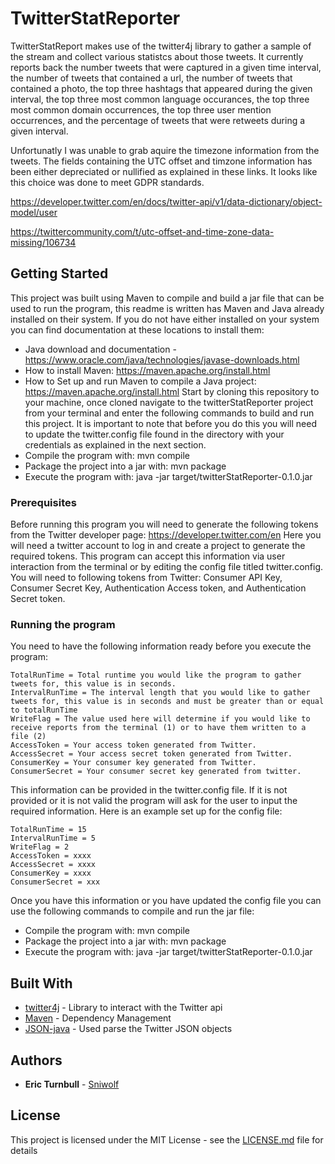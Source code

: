 # TwitterStatReporter

TwitterStatReport makes use of the twitter4j library to gather a sample of the stream and collect various statistcs about those tweets. It currently reports back the number tweets that were captured in a given time interval, the number of tweets that contained a url, the number of tweets that contained a photo, the top three hashtags that appeared  during the given interval, the top three most common language occurances, the top three most common domain occurrences, the top three user mention occurrences, and the percentage of tweets that were retweets during a given interval.

Unfortunatly I was unable to grab aquire the timezone information from the tweets. The fields containing the UTC offset and timzone information has been either depreciated or nullified as explained in these links. It looks like this choice was done to meet GDPR standards.

https://developer.twitter.com/en/docs/twitter-api/v1/data-dictionary/object-model/user

https://twittercommunity.com/t/utc-offset-and-time-zone-data-missing/106734

## Getting Started

This project was built using Maven to compile and build a jar file that can be used to run the program, this readme is written has Maven and Java already installed on their system. If you do not have either installed on your system you can find documentation at these locations to install them:
 - Java download and documentation - https://www.oracle.com/java/technologies/javase-downloads.html
 - How to install Maven: https://maven.apache.org/install.html
 - How to Set up and run Maven to compile a Java project: https://maven.apache.org/install.html
Start by cloning this repository to your machine, once cloned navigate to the twitterStatReporter project from your terminal and enter the following commands to build and run this project. It is important to note that before you do this you will need to update the twitter.config file found in the directory with your credentials as explained in the next section.
- Compile the program with: mvn compile
- Package the project into a jar with: mvn package
- Execute the program with: java -jar target/twitterStatReporter-0.1.0.jar

### Prerequisites

Before running this program you will need to generate the following tokens from the Twitter developer page: https://developer.twitter.com/en
Here you will need a twitter account to log in and create a project to generate the required tokens. This program can accept this information via user interaction from the terminal or by editing the config file titled twitter.config. You will need to following tokens from Twitter: Consumer API Key, Consumer Secret Key, Authentication Access token, and Authentication Secret token.

### Running the program

You need to have the following information ready before you execute the program:

```
TotalRunTime = Total runtime you would like the program to gather tweets for, this value is in seconds.
IntervalRunTime = The interval length that you would like to gather tweets for, this value is in seconds and must be greater than or equal to totalRunTime
WriteFlag = The value used here will determine if you would like to receive reports from the terminal (1) or to have them written to a file (2)
AccessToken = Your access token generated from Twitter.
AccessSecret = Your access secret token generated from Twitter.
ConsumerKey = Your consumer key generated from Twitter.
ConsumerSecret = Your consumer secret key generated from twitter.
```

This information can be provided in the twitter.config file. If it is not provided or it is not valid the program will ask for the user to input the required information. Here is an example set up for the config file:

```
TotalRunTime = 15
IntervalRunTime = 5
WriteFlag = 2
AccessToken = xxxx
AccessSecret = xxxx
ConsumerKey = xxxx
ConsumerSecret = xxx
```
Once you have this information or you have updated the config file you can use the following commands to compile and run the jar file:
- Compile the program with: mvn compile
- Package the project into a jar with: mvn package
- Execute the program with: java -jar target/twitterStatReporter-0.1.0.jar


## Built With

* [twitter4j](http://twitter4j.org/en/index.html) - Library to interact with the Twitter api
* [Maven](https://maven.apache.org/) - Dependency Management
* [JSON-java](https://github.com/stleary/JSON-java) - Used parse the Twitter JSON objects

## Authors

* **Eric Turnbull** - [Sniwolf](https://github.com/Sniwolf)

## License

This project is licensed under the MIT License - see the [LICENSE.md](LICENSE.md) file for details
